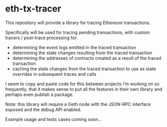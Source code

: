 # eth-tx-tracer

This repository will provide a library for tracing Ethereum transactions. 

Specifically will be used for tracing pending transactions, with custom tracers / post-trace processing for:
- determining the event logs emitted in the traced transaction
- determining the state changes resulting from the traced transaction
- determining the addresses of contracts created as a result of the traced transaction
- caching the state changes from the traced transaction to use as state overrides in subsequent traces and calls

I seem to copy and paste code for this between projects I'm working on so frequently, that it makes sense to put all the features in their own library and perhaps even publish a package.

Note: this library will require a Geth node with the JSON-RPC interface exposed and the debug API enabled.

Example usage and tests cases coming soon...
